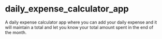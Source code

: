 # daily_expense_calculator_app
A daily expense calculator app where you can add your daily expense and it will maintain a total and let you know your total amount spent in the end of the month.
